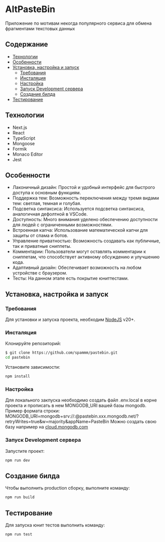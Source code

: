 # AltPasteBin

Приложение по мотивам некогда популярного сервиса для обмена фрагментами текстовых данных

## Содержание

- [Технологии](#технологии)
- [Особенности](#особенности)
- [Установка, настройка и запуск](#установка-настройка-и-запуск)
  - [Требования](#требования)
  - [Инсталяция](#инсталяция)
  - [Настройка](#настройка)
  - [Запуск Development сервера](#запуск-development-сервера)
  - [Создание билда](#создание-билда)
- [Тестирование](#тестирование)

## Технологии

- Next.js
- React
- TypeScript
- Mongoose
- Formik
- Monaco Editor
- Jest

## Особенности

- Лаконичный дизайн: Простой и удобный интерфейс для быстрого доступа к основным функциям.
- Поддержка тем: Возможность переключения между тремя видами тем: светлая, темная и голубая.
- Подсветка синтаксиса: Используется подсветка синтаксиса, аналогичная дефолтной в VSCode.
- Доступность: Много внимания уделено обеспечению доступности для людей с ограниченными возможностями.
- Встроенная капча: Использование математической капчи для защиты от спама и ботов.
- Управление приватностью: Возможность создавать как публичные, так и приватные сниппеты.
- Комментарии: Пользователи могут оставлять комментарии к сниппетам, что способствует активному обсуждению и улучшению кода.
- Адаптивный дизайн: Обеспечивает возможность на любом устройстве с браузером.
- Тесты: На данном этапе есть покрытие юниттестами.

## Установка, настройка и запуск

### Требования

Для установки и запуска проекта, необходим [NodeJS](https://nodejs.org/) v20+.

### Инсталяция

Клонируйте репозиторий:

```sh
$ git clone https://github.com/spammm/pastebin.git
cd pastebin
```

Установите зависимости:

```sh
npm install
```

### Настройка

Для локального закпуска необходимо создать файл .env.local в корне проекта
и прописать в нем MONGODB_URI вашей базы mongodb.
Пример формата строки:
MONGODB_URI=mongodb+srv://<username>:<password>@pastebin.xxx.mongodb.net/<dbname>?retryWrites=true&w=majority&appName=PasteBin
Можно создать свою базу например на [cloud.mongodb.com](https://cloud.mongodb.com/)

### Запуск Development сервера

Запустите проект:

```sh
npm run dev
```

## Создание билда

Чтобы выполнить production сборку, выполните команду:

```sh
npm run build
```

## Тестирование

Для запуска юнит тестов выполнить команду:

```sh
npm run test
```

